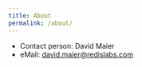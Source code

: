 ```yaml
---
title: About
permalink: /about/
---
```


* Contact person: David Maier
* eMail: david.maier@redislabs.com
